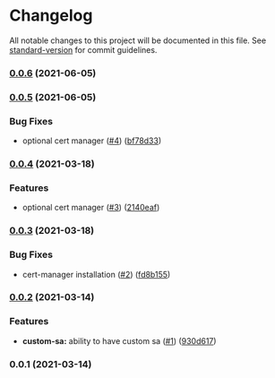 # Changelog

All notable changes to this project will be documented in this file. See [standard-version](https://github.com/conventional-changelog/standard-version) for commit guidelines.

### [0.0.6](https://github.com/opencdk8s/cdk8s-aws-lb-controller/compare/v0.0.5...v0.0.6) (2021-06-05)

### [0.0.5](https://github.com/opencdk8s/cdk8s-aws-lb-controller/compare/v0.0.4...v0.0.5) (2021-06-05)


### Bug Fixes

* optional cert manager ([#4](https://github.com/opencdk8s/cdk8s-aws-lb-controller/issues/4)) ([bf78d33](https://github.com/opencdk8s/cdk8s-aws-lb-controller/commit/bf78d335c214952749a2e2234e6f5f63273dc22b))

### [0.0.4](https://github.com/opencdk8s/cdk8s-aws-lb-controller/compare/v0.0.3...v0.0.4) (2021-03-18)


### Features

* optional cert manager ([#3](https://github.com/opencdk8s/cdk8s-aws-lb-controller/issues/3)) ([2140eaf](https://github.com/opencdk8s/cdk8s-aws-lb-controller/commit/2140eafa182a65a26c6f28c1e47bde3ec648fa89))

### [0.0.3](https://github.com/opencdk8s/cdk8s-aws-lb-controller/compare/v0.0.2...v0.0.3) (2021-03-18)


### Bug Fixes

* cert-manager installation ([#2](https://github.com/opencdk8s/cdk8s-aws-lb-controller/issues/2)) ([fd8b155](https://github.com/opencdk8s/cdk8s-aws-lb-controller/commit/fd8b155fc51c2cdc97752596b175f6f04a7f698a))

### [0.0.2](https://github.com/opencdk8s/cdk8s-aws-lb-controller/compare/v0.0.1...v0.0.2) (2021-03-14)


### Features

* **custom-sa:** ability to have custom sa ([#1](https://github.com/opencdk8s/cdk8s-aws-lb-controller/issues/1)) ([930d617](https://github.com/opencdk8s/cdk8s-aws-lb-controller/commit/930d617aac244ccdf9c2989e6dafcf60f30a11f1))

### 0.0.1 (2021-03-14)
